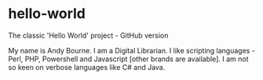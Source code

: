 # hello-world
The classic 'Hello World' project - GitHub version

My name is Andy Bourne.
I am a Digital Librarian.
I like scripting languages - Perl, PHP, Powershell and Javascript [other brands are available].
I am not so keen on verbose languages like C# and Java.
